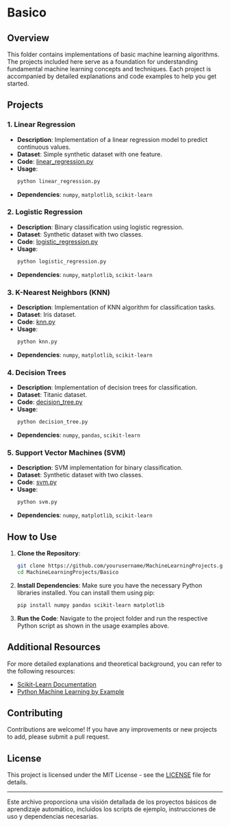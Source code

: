 # Basico

## Overview

This folder contains implementations of basic machine learning algorithms. The projects included here serve as a foundation for understanding fundamental machine learning concepts and techniques. Each project is accompanied by detailed explanations and code examples to help you get started.

## Projects

### 1. Linear Regression
- **Description**: Implementation of a linear regression model to predict continuous values.
- **Dataset**: Simple synthetic dataset with one feature.
- **Code**: [linear_regression.py](linear_regression.py)
- **Usage**: 
    ```bash
    python linear_regression.py
    ```
- **Dependencies**: `numpy`, `matplotlib`, `scikit-learn`

### 2. Logistic Regression
- **Description**: Binary classification using logistic regression.
- **Dataset**: Synthetic dataset with two classes.
- **Code**: [logistic_regression.py](logistic_regression.py)
- **Usage**:
    ```bash
    python logistic_regression.py
    ```
- **Dependencies**: `numpy`, `matplotlib`, `scikit-learn`

### 3. K-Nearest Neighbors (KNN)
- **Description**: Implementation of KNN algorithm for classification tasks.
- **Dataset**: Iris dataset.
- **Code**: [knn.py](knn.py)
- **Usage**:
    ```bash
    python knn.py
    ```
- **Dependencies**: `numpy`, `matplotlib`, `scikit-learn`

### 4. Decision Trees
- **Description**: Implementation of decision trees for classification.
- **Dataset**: Titanic dataset.
- **Code**: [decision_tree.py](decision_tree.py)
- **Usage**:
    ```bash
    python decision_tree.py
    ```
- **Dependencies**: `numpy`, `pandas`, `scikit-learn`

### 5. Support Vector Machines (SVM)
- **Description**: SVM implementation for binary classification.
- **Dataset**: Synthetic dataset with two classes.
- **Code**: [svm.py](svm.py)
- **Usage**:
    ```bash
    python svm.py
    ```
- **Dependencies**: `numpy`, `matplotlib`, `scikit-learn`

## How to Use

1. **Clone the Repository**:
    ```bash
    git clone https://github.com/yourusername/MachineLearningProjects.git
    cd MachineLearningProjects/Basico
    ```

2. **Install Dependencies**:
    Make sure you have the necessary Python libraries installed. You can install them using pip:
    ```bash
    pip install numpy pandas scikit-learn matplotlib
    ```

3. **Run the Code**:
    Navigate to the project folder and run the respective Python script as shown in the usage examples above.

## Additional Resources

For more detailed explanations and theoretical background, you can refer to the following resources:
- [Scikit-Learn Documentation](https://scikit-learn.org/stable/documentation.html)
- [Python Machine Learning by Example](https://www.packtpub.com/product/python-machine-learning-by-example/9781789616721)

## Contributing

Contributions are welcome! If you have any improvements or new projects to add, please submit a pull request.

## License

This project is licensed under the MIT License - see the [LICENSE](LICENSE) file for details.

---

Este archivo proporciona una visión detallada de los proyectos básicos de aprendizaje automático, incluidos los scripts de ejemplo, instrucciones de uso y dependencias necesarias.
